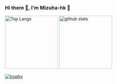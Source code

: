 ### Hi there 👋, I'm Mizuha-hk 🌿

<p align="left"> 
  <img alt="Top Langs" height="175px" src="https://github-readme-stats.vercel.app/api/top-langs/?username=Mizuha-hk&layout=compact&count_private=true&show_icons=true&langs_count=8" />
  <img alt="github stats" height="175px" src="https://github-readme-stats.vercel.app/api?username=Mizuha-hk&count_private=true&show_icons=true&show_icons=true" />
</p>

[![trophy](https://github-profile-trophy.vercel.app/?username=Mizuha-hk&column=6
)](https://github.com/ryo-ma/github-profile-trophy)
